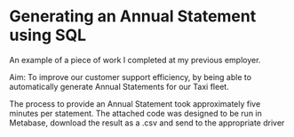 # Generating an Annual Statement using SQL

An example of a piece of work I completed at my previous employer.

Aim:
To improve our customer support efficiency, by being able to automatically generate Annual Statements for our Taxi fleet.

The process to provide an Annual Statement took approximately five minutes per statement.
The attached code was designed to be run in Metabase, download the result as a .csv and send to the appropriate driver
